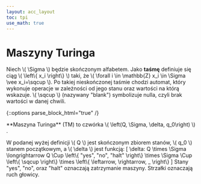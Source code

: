 ```yaml
---
layout: acc_layout
toc: tpi
use_math: true
---
```



# Maszyny Turinga

Niech \\( \Sigma \\) będzie skończonym alfabetem. Jako **taśmę** definiuje się ciąg \\( \left\\{ x_i \right\\} \\) taki, że \\( \forall i \in \mathbb{Z} x_i \in \Sigma \vee x_i=\sqcup \\). Po takiej nieskończonej taśmie chodzi automat, który wykonuje operacje w zależności od jego stanu oraz wartości na którą wskazuje. \\( \sqcup \\) (nazywany "blank") symbolizuje nulla, czyli brak wartości w danej chwili.

{::options parse_block_html="true" /}
<div class="math-box"> **Maszyna Turinga** (TM) to czwórka \( \left(Q, \Sigma, \delta, q_0\right) \) .</div>

W podanej wyżej definicji \\( Q \\) jest skończonym zbiorem stanów, \\( q_0 \\) stanem początkowym, a \\( \delta \\) jest funkcją:
\[ \delta: Q \times \Sigma \longrightarrow Q \Cup \left\\{ "yes", "no", "halt" \right\\} \times \Sigma \Cup \left\\{ \sqcup \right\\} \times \left\\{ \leftarrow, \rightarrow, \_ \right\\} \]
Stany "yes", "no", oraz "halt" oznaczają zatrzymanie maszyny. Strzałki oznaczają ruch głowicy.
